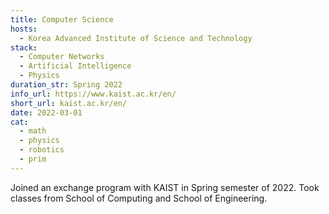 ```yaml
---
title: Computer Science
hosts:
  - Korea Advanced Institute of Science and Technology
stack:
  - Computer Networks
  - Artificial Intelligence
  - Physics
duration_str: Spring 2022
info_url: https://www.kaist.ac.kr/en/
short_url: kaist.ac.kr/en/
date: 2022-03-01
cat:
  - math
  - physics
  - robotics
  - prim
---
```


Joined an exchange program with KAIST in Spring semester of 2022. Took classes from School of Computing and School of Engineering.
